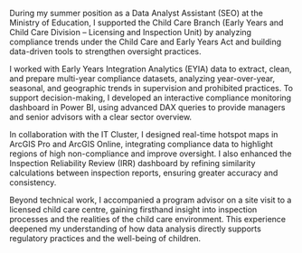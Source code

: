 During my summer position as a Data Analyst Assistant (SEO) at the Ministry of Education, I supported the Child Care Branch (Early Years and Child Care Division – Licensing and Inspection Unit) by analyzing compliance trends under the Child Care and Early Years Act and building data-driven tools to strengthen oversight practices.

I worked with Early Years Integration Analytics (EYIA) data to extract, clean, and prepare multi-year compliance datasets, analyzing year-over-year, seasonal, and geographic trends in supervision and prohibited practices. To support decision-making, I developed an interactive compliance monitoring dashboard in Power BI, using advanced DAX queries to provide managers and senior advisors with a clear sector overview.

In collaboration with the IT Cluster, I designed real-time hotspot maps in ArcGIS Pro and ArcGIS Online, integrating compliance data to highlight regions of high non-compliance and improve oversight. I also enhanced the Inspection Reliability Review (IRR) dashboard by refining similarity calculations between inspection reports, ensuring greater accuracy and consistency.

Beyond technical work, I accompanied a program advisor on a site visit to a licensed child care centre, gaining firsthand insight into inspection processes and the realities of the child care environment. This experience deepened my understanding of how data analysis directly supports regulatory practices and the well-being of children.
